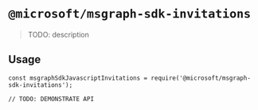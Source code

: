 # `@microsoft/msgraph-sdk-invitations`

> TODO: description

## Usage

```
const msgraphSdkJavascriptInvitations = require('@microsoft/msgraph-sdk-invitations');

// TODO: DEMONSTRATE API
```
